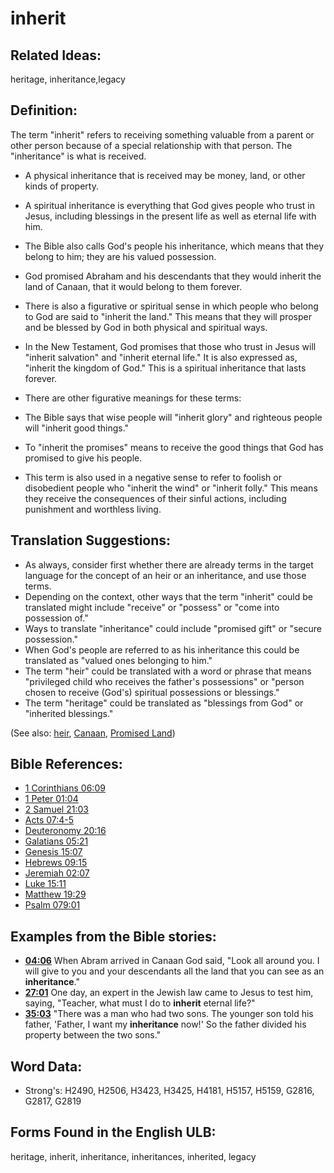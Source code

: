 # inherit

## Related Ideas:

heritage, inheritance,legacy

## Definition:

The term "inherit" refers to receiving something valuable from a parent or other person because of a special relationship with that person. The "inheritance" is what is received.

* A physical inheritance that is received may be money, land, or other kinds of property.
* A spiritual inheritance is everything that God gives people who trust in Jesus, including blessings in the present life as well as eternal life with him.
* The Bible also calls God's people his inheritance, which means that they belong to him; they are his valued possession.
* God promised Abraham and his descendants that they would inherit the land of Canaan, that it would belong to them forever.
* There is also a figurative or spiritual sense in which people who belong to God are said to "inherit the land." This means that they will prosper and be blessed by God in both physical and spiritual ways.
* In the New Testament, God promises that those who trust in Jesus will "inherit salvation" and "inherit eternal life." It is also expressed as, "inherit the kingdom of God." This is a spiritual inheritance that lasts forever.
* There are other figurative meanings for these terms:

 * The Bible says that wise people will "inherit glory" and righteous people will "inherit good things."
 * To "inherit the promises" means to receive the good things that God has promised to give his people.
 * This term is also used in a negative sense to refer to foolish or disobedient people who "inherit the wind" or "inherit folly." This means they receive the consequences of their sinful actions, including punishment and worthless living.

## Translation Suggestions:

* As always, consider first whether there are already terms in the target language for the concept of an heir or an inheritance, and use those terms.
* Depending on the context, other ways that the term "inherit" could be translated might include "receive" or "possess" or "come into possession of."
* Ways to translate "inheritance" could include "promised gift" or "secure possession."
* When God's people are referred to as his inheritance this could be translated as "valued ones belonging to him."
* The term "heir" could be translated with a word or phrase that means "privileged child who receives the father's possessions" or "person chosen to receive (God's) spiritual possessions or blessings."
* The term "heritage" could be translated as "blessings from God" or "inherited blessings."

(See also: [heir](../other/heir.md), [Canaan](../names/canaan.md), [Promised Land](../kt/promisedland.md))

## Bible References:

* [1 Corinthians 06:09](rc://en/tn/help/1co/06/09)
* [1 Peter 01:04](rc://en/tn/help/1pe/01/04)
* [2 Samuel 21:03](rc://en/tn/help/2sa/21/03)
* [Acts 07:4-5](rc://en/tn/help/act/07/04)
* [Deuteronomy 20:16](rc://en/tn/help/deu/20/16)
* [Galatians 05:21](rc://en/tn/help/gal/05/21)
* [Genesis 15:07](rc://en/tn/help/gen/15/07)
* [Hebrews 09:15](rc://en/tn/help/heb/09/15)
* [Jeremiah 02:07](rc://en/tn/help/jer/02/07)
* [Luke 15:11](rc://en/tn/help/luk/15/11)
* [Matthew 19:29](rc://en/tn/help/mat/19/29)
* [Psalm 079:01](rc://en/tn/help/psa/079/01)

## Examples from the Bible stories:

* __[04:06](rc://en/tn/help/obs/04/06)__ When Abram arrived in Canaan God said, "Look all around you. I will give to you and your descendants all the land that you can see as an __inheritance__."
* __[27:01](rc://en/tn/help/obs/27/01)__ One day, an expert in the Jewish law came to Jesus to test him, saying, "Teacher, what must I do to __inherit__ eternal life?"
* __[35:03](rc://en/tn/help/obs/35/03)__ "There was a man who had two sons. The younger son told his father, 'Father, I want my __inheritance__ now!' So the father divided his property between the two sons."

## Word Data:

* Strong's: H2490, H2506, H3423, H3425, H4181, H5157, H5159, G2816, G2817, G2819

## Forms Found in the English ULB:

heritage, inherit, inheritance, inheritances, inherited, legacy



